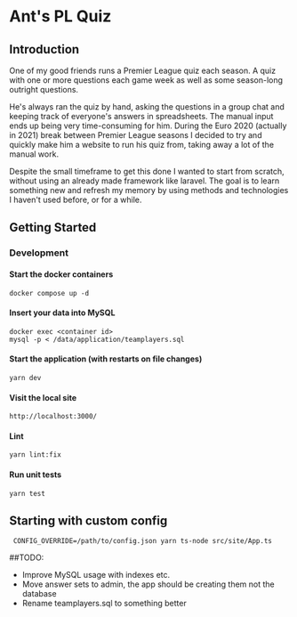 # Ant's PL Quiz

## Introduction
One of my good friends runs a Premier League quiz each season. A quiz with one or more questions each game week
as well as some season-long outright questions.

He's always ran the quiz by hand, asking the questions in a group chat and keeping track of everyone's answers in 
spreadsheets. The manual input ends up being very time-consuming for him. During the Euro 2020 (actually in 2021) break 
between Premier League seasons I decided to try and quickly make him a website to run his quiz from,
taking away a lot of the manual work.

Despite the small timeframe to get this done I wanted to start from scratch, without using an already made framework
like laravel. The goal is to learn something new and refresh my memory by using methods and technologies I haven't
used before, or for a while.

## Getting Started
### Development
#### Start the docker containers
    docker compose up -d
#### Insert your data into MySQL
    docker exec <container id>
    mysql -p < /data/application/teamplayers.sql
#### Start the application (with restarts on file changes)
    yarn dev
#### Visit the local site
    http://localhost:3000/
#### Lint
    yarn lint:fix
#### Run unit tests
    yarn test

## Starting with custom config
     CONFIG_OVERRIDE=/path/to/config.json yarn ts-node src/site/App.ts



##TODO:

- Improve MySQL usage with indexes etc.
- Move answer sets to admin, the app should be creating them not the database
- Rename teamplayers.sql to something better
